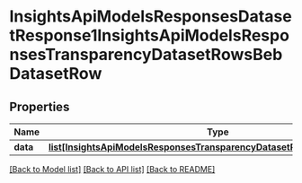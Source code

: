 # InsightsApiModelsResponsesDatasetResponse1InsightsApiModelsResponsesTransparencyDatasetRowsBebDatasetRow

## Properties
Name | Type | Description | Notes
------------ | ------------- | ------------- | -------------
**data** | [**list[InsightsApiModelsResponsesTransparencyDatasetRowsBebDatasetRow]**](InsightsApiModelsResponsesTransparencyDatasetRowsBebDatasetRow.md) |  | [optional] 

[[Back to Model list]](../README.md#documentation-for-models) [[Back to API list]](../README.md#documentation-for-api-endpoints) [[Back to README]](../README.md)

